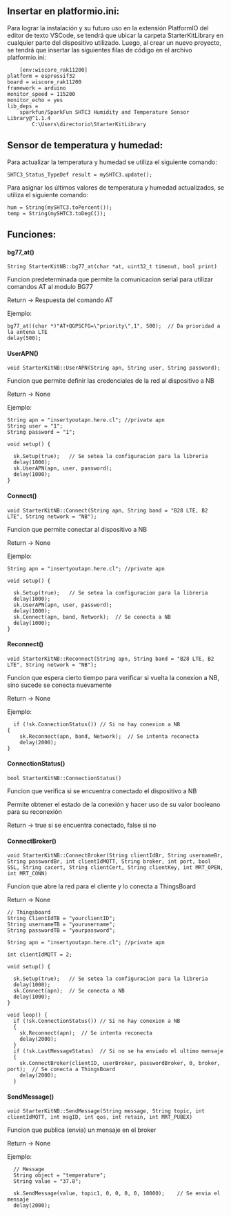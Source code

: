 

## Insertar en platformio.ini:
Para lograr la instalación y su futuro uso en la extensión PlatformIO del editor de texto VSCode, se tendrá que ubicar la carpeta StarterKitLibrary en cualquier parte del dispositivo utilizado. Luego, al crear un nuevo proyecto, se tendrá que insertar las siguientes filas de código en el archivo platformio.ini:

        [env:wiscore_rak11200]
	platform = espressif32
	board = wiscore_rak11200
	framework = arduino
	monitor_speed = 115200
	monitor_echo = yes
	lib_deps = 
   		sparkfun/SparkFun SHTC3 Humidity and Temperature Sensor Library@^1.1.4
    		C:\Users\directorio\StarterKitLibrary
                

## Sensor de temperatura y humedad:

Para actualizar la temperatura y humedad se utiliza el siguiente comando:

    SHTC3_Status_TypeDef result = mySHTC3.update();
    
Para asignar los últimos valores de temperatura y humedad actualizados, se utiliza el siguiente comando:

    hum = String(mySHTC3.toPercent());
    temp = String(mySHTC3.toDegC());


## Funciones:

#### bg77_at()

    String StarterKitNB::bg77_at(char *at, uint32_t timeout, bool print)
    

Funcion predeterminada que permite la comunicacion serial para utilizar comandos AT al modulo BG77

Return -> Respuesta del comando AT

Ejemplo:

    bg77_at((char *)"AT+QGPSCFG=\"priority\",1", 500);  // Da prioridad a la antena LTE
    delay(500);

#### UserAPN()

    void StarterKitNB::UserAPN(String apn, String user, String password);
    
Funcion que permite definir las credenciales de la red al dispositivo a NB

Return -> None

Ejemplo: 

    String apn = "insertyoutapn.here.cl"; //private apn
    String user = "1";
    String password = "1";

    void setup() {

      sk.Setup(true);   // Se setea la configuracion para la libreria
      delay(1000);
      sk.UserAPN(apn, user, password);
      delay(1000);
    }
    
#### Connect()

    void StarterKitNB::Connect(String apn, String band = "B28 LTE, B2 LTE", String network = "NB");
    
Funcion que permite conectar al dispositivo a NB

Return -> None

Ejemplo: 

    String apn = "insertyoutapn.here.cl"; //private apn

    void setup() {

      sk.Setup(true);   // Se setea la configuracion para la libreria
      delay(1000);
      sk.UserAPN(apn, user, password);
      delay(1000);
      sk.Connect(apn, band, Network);  // Se conecta a NB
      delay(1000);
    }

#### Reconnect()

    void StarterKitNB::Reconnect(String apn, String band = "B28 LTE, B2 LTE", String network = "NB");

Funcion que espera cierto tiempo para verificar si vuelta la conexion a NB, sino sucede se conecta nuevamente

Return -> None

Ejemplo:

      if (!sk.ConnectionStatus()) // Si no hay conexion a NB
	{
		sk.Reconnect(apn, band, Network);  // Se intenta reconecta
		delay(2000);
  	}

#### ConnectionStatus()

    bool StarterKitNB::ConnectionStatus()

Funcion que verifica si se encuentra conectado el dispositivo a NB

Permite obtener el estado de la conexión y hacer uso de su valor booleano para su reconexión

Return -> true si se encuentra conectado, false si no


#### ConnectBroker()

    void StarterKitNB::ConnectBroker(String clientIdBr, String usernameBr, String passwordBr, int clientIdMQTT, String broker, int port, bool SSL, String cacert, String clientCert, String clientKey, int MRT_OPEN, int MRT_CONN)

Funcion que abre la red para el cliente y lo conecta a ThingsBoard

Return -> None

    // Thingsboard
    String ClientIdTB = "yourclientID";
    String usernameTB = "yourusername";
    String passwordTB = "yourpassword";

    String apn = "insertyoutapn.here.cl"; //private apn
    
    int clientIdMQTT = 2;

    void setup() {

      sk.Setup(true);   // Se setea la configuracion para la libreria
      delay(1000);
      sk.Connect(apn);  // Se conecta a NB
      delay(1000);
    }

    void loop() {
      if (!sk.ConnectionStatus()) // Si no hay conexion a NB
      {
        sk.Reconnect(apn);  // Se intenta reconecta
        delay(2000);
      }
      if (!sk.LastMessageStatus)  // Si no se ha enviado el ultimo mensaje
      {
        sk.ConnectBroker(clientID, userBroker, passwordBroker, 0, broker, port);  // Se conecta a ThingsBoard
        delay(2000);
      }
      
#### SendMessage()
    
    void StarterKitNB::SendMessage(String message, String topic, int clientIdMQTT, int msgID, int qos, int retain, int MRT_PUBEX)
    
Funcion que publica (envia) un mensaje en el broker

Return -> None

Ejemplo:

      // Message
      String object = "temperature";
      String value = "37.8";
      
      sk.SendMessage(value, topic1, 0, 0, 0, 0, 10000);    // Se envia el mensaje
      delay(2000);
